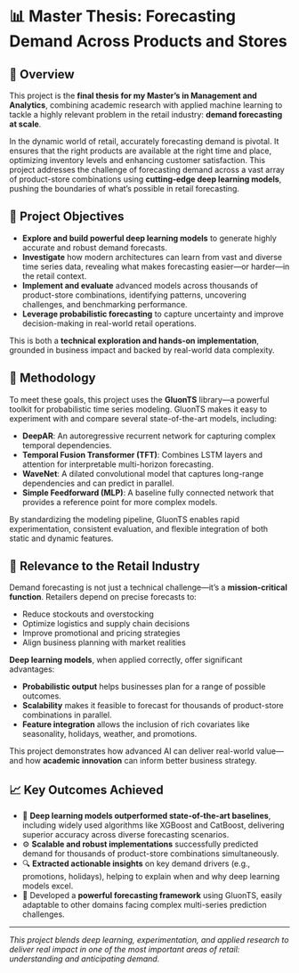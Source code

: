 # 📊 Master Thesis: Forecasting Demand Across Products and Stores

## 🧠 Overview

This project is the **final thesis for my Master’s in Management and Analytics**, combining academic research with applied machine learning to tackle a highly relevant problem in the retail industry: **demand forecasting at scale**.

In the dynamic world of retail, accurately forecasting demand is pivotal. It ensures that the right products are available at the right time and place, optimizing inventory levels and enhancing customer satisfaction. This project addresses the challenge of forecasting demand across a vast array of product-store combinations using **cutting-edge deep learning models**, pushing the boundaries of what’s possible in retail forecasting.

## 🚀 Project Objectives

- **Explore and build powerful deep learning models** to generate highly accurate and robust demand forecasts.
- **Investigate** how modern architectures can learn from vast and diverse time series data, revealing what makes forecasting easier—or harder—in the retail context.
- **Implement and evaluate** advanced models across thousands of product-store combinations, identifying patterns, uncovering challenges, and benchmarking performance.
- **Leverage probabilistic forecasting** to capture uncertainty and improve decision-making in real-world retail operations.

This is both a **technical exploration and hands-on implementation**, grounded in business impact and backed by real-world data complexity.

## 🧰 Methodology

To meet these goals, this project uses the **GluonTS** library—a powerful toolkit for probabilistic time series modeling. GluonTS makes it easy to experiment with and compare several state-of-the-art models, including:

- **DeepAR**: An autoregressive recurrent network for capturing complex temporal dependencies.
- **Temporal Fusion Transformer (TFT)**: Combines LSTM layers and attention for interpretable multi-horizon forecasting.
- **WaveNet**: A dilated convolutional model that captures long-range dependencies and can predict in parallel.
- **Simple Feedforward (MLP)**: A baseline fully connected network that provides a reference point for more complex models.

By standardizing the modeling pipeline, GluonTS enables rapid experimentation, consistent evaluation, and flexible integration of both static and dynamic features.

## 🛒 Relevance to the Retail Industry

Demand forecasting is not just a technical challenge—it’s a **mission-critical function**. Retailers depend on precise forecasts to:

- Reduce stockouts and overstocking
- Optimize logistics and supply chain decisions
- Improve promotional and pricing strategies
- Align business planning with market realities

**Deep learning models**, when applied correctly, offer significant advantages:

- **Probabilistic output** helps businesses plan for a range of possible outcomes.
- **Scalability** makes it feasible to forecast for thousands of product-store combinations in parallel.
- **Feature integration** allows the inclusion of rich covariates like seasonality, holidays, weather, and promotions.

This project demonstrates how advanced AI can deliver real-world value—and how **academic innovation** can inform better business strategy.

## 📈 Key Outcomes Achieved

- 🚀 **Deep learning models outperformed state-of-the-art baselines**, including widely used algorithms like XGBoost and CatBoost, delivering superior accuracy across diverse forecasting scenarios.
- ⚙️ **Scalable and robust implementations** successfully predicted demand for thousands of product-store combinations simultaneously.
- 🔍 **Extracted actionable insights** on key demand drivers (e.g., promotions, holidays), helping to explain when and why deep learning models excel.
- 🧠 Developed a **powerful forecasting framework** using GluonTS, easily adaptable to other domains facing complex multi-series prediction challenges.

---

*This project blends deep learning, experimentation, and applied research to deliver real impact in one of the most important areas of retail: understanding and anticipating demand.*
